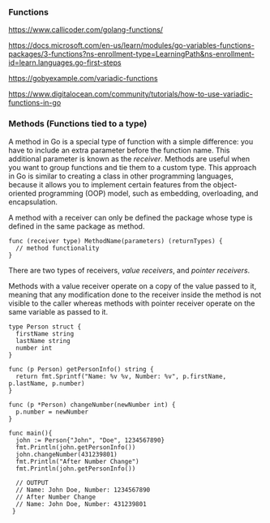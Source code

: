 ### Functions

https://www.callicoder.com/golang-functions/ 

https://docs.microsoft.com/en-us/learn/modules/go-variables-functions-packages/3-functions?ns-enrollment-type=LearningPath&ns-enrollment-id=learn.languages.go-first-steps

https://gobyexample.com/variadic-functions

https://www.digitalocean.com/community/tutorials/how-to-use-variadic-functions-in-go

### Methods (Functions tied to a type)

A method in Go is a special type of function with a simple difference: you have to include an extra parameter before the function name. This additional parameter is known as the *receiver*. Methods are useful when you want to group functions and tie them to a custom type. This approach in Go is similar to creating a class in other programming languages, because it allows you to implement certain features from the object-oriented programming (OOP) model, such as embedding, overloading, and encapsulation.

A method with a receiver can only be defined the package whose type is defined in the same package as method.

```
func (receiver type) MethodName(parameters) (returnTypes) {
  // method functionality
}
```

There are two types of receivers, *value receivers*, and *pointer receivers*.

Methods with a value receiver operate on a copy of the value passed to it, meaning that any modification done to the receiver inside the method is not visible to the caller whereas methods with pointer receiver operate on the same variable as passed to it. 

```golang
type Person struct {
  firstName string
  lastName string
  number int
}

func (p Person) getPersonInfo() string {
  return fmt.Sprintf("Name: %v %v, Number: %v", p.firstName, p.lastName, p.number)
}

func (p *Person) changeNumber(newNumber int) {
  p.number = newNumber
}

func main(){
  john := Person{"John", "Doe", 1234567890}
  fmt.Println(john.getPersonInfo())
  john.changeNumber(431239801)
  fmt.Println("After Number Change")
  fmt.Println(john.getPersonInfo())
  
  // OUTPUT
  // Name: John Doe, Number: 1234567890
  // After Number Change
  // Name: John Doe, Number: 431239801
 }
```


